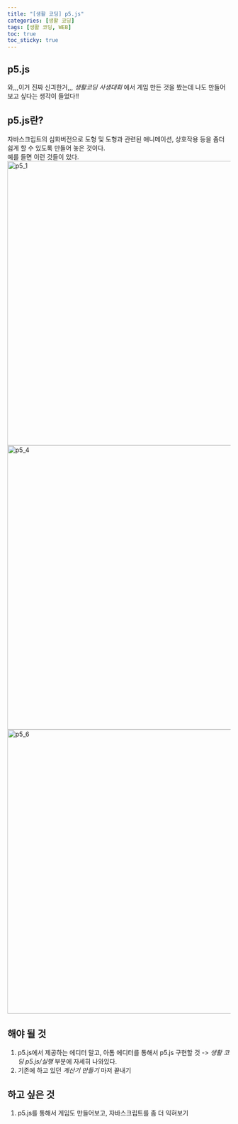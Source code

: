 ```yaml
---
title: "[생활 코딩] p5.js"
categories: [생활 코딩]
tags: [생활 코딩, WEB]
toc: true
toc_sticky: true
---
```


## p5.js
와,,,이거 진짜 신긔한거,,, *생활코딩 사생대회* 에서 게임 만든 것을 봤는데 나도 만들어 보고 싶다는 생각이 들었다!!

## p5.js란?
자바스크립트의 심화버전으로 도형 및 도형과 관련된 애니메이션, 상호작용 등을 좀더 쉽게 할 수 있도록 만들어 놓은 것이다.
<br>
예를 들면 이런 것들이 있다.
<img width="640" alt="p5_1" src="https://user-images.githubusercontent.com/96654391/149708855-aa015225-364b-4d9b-8075-5fd356232ad1.png">
<img width="640" alt="p5_4" src="https://user-images.githubusercontent.com/96654391/149708886-da771862-8bce-4444-979d-8721b8305d53.png">
<img width="640" alt="p5_6" src="https://user-images.githubusercontent.com/96654391/149708890-adb3088e-e123-4e4e-9c59-11f88cea525e.png">

## 해야 될 것
1. p5.js에서 제공하는 에디터 말고, 아톰 에디터를 통해서 p5.js 구현할 것 -> *생활 코딩 p5.js/실행* 부분에 자세히 나와있다.
2. 기존에 하고 있던 *계산기 만들기* 마저 끝내기

## 하고 싶은 것
1. p5.js를 통해서 게임도 만들어보고, 자바스크립트를 좀 더 익혀보기
